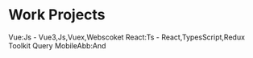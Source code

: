 # Work Projects
Vue:Js - Vue3,Js,Vuex,Webscoket
React:Ts - React,TypesScript,Redux Toolkit Query
MobileAbb:And
